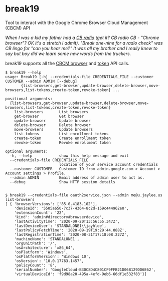 # break19

Tool to interact with the Google Chrome Browser Cloud Management  (CBCM) API

*When I was a kid my father had a [CB radio](https://en.wikipedia.org/wiki/Citizens_band_radio) (get it? CB radio CB - "Chrome browser"? OK it's a stretch I admit). "Break one-nine for a radio check" was CB lingo for "can you hear me?" It was all my brother and I really knew to say but boy did we learn some new words from the truckers.*

break19 supports all the [CBCM browser](https://support.google.com/chrome/a/answer/9681204?hl=en&ref_topic=9301744) and [token](https://support.google.com/chrome/a/answer/9949706?hl=en&ref_topic=9301744) API calls.

```
$ break19 --help
usage: Break19 [-h] --credentials-file CREDENTIALS_FILE --customer CUSTOMER --admin ADMIN [--debug]
       {list-browsers,get-browser,update-browser,delete-browser,move-browsers,list-tokens,create-token,revoke-token} ...

positional arguments:
  {list-browsers,get-browser,update-browser,delete-browser,move-browsers,list-tokens,create-token,revoke-token}
    list-browsers       List browsers
    get-browser         Get browser
    update-browser      Update browser
    delete-browser      Delete browser
    move-browsers       Update browsers
    list-tokens         List enrollment tokens
    create-token        Create enrollment token
    revoke-token        Revoke enrollment token

optional arguments:
  -h, --help            show this help message and exit
  --credentials-file CREDENTIALS_FILE
                        location of your service account credentials
  --customer CUSTOMER   Customer ID from admin.google.com > Account > Account settings > Profile.
  --admin ADMIN         Email address of admin user to act as.
  --debug               Show HTTP session details
  

$ break19 --credentials-file oauth2service.json --admin me@u.jaylee.us list-browsers
[ { 'browserVersions': ['85.0.4183.102'],
    'deviceId': '5505a650-7c37-4364-8c2d-159c444962e0',
    'extensionCount': '22',
    'kind': 'admin#directory#browserdevice',
    'lastActivityTime': '2020-09-20T13:56:55.347Z',
    'lastDeviceUser': 'STANDALONE1\\jayhlee',
    'lastPolicyFetchTime': '2020-09-19T19:29:44.088Z',
    'lastRegistrationTime': '2020-08-31T17:18:08.227Z',
    'machineName': 'STANDALONE1',
    'orgUnitPath': '/',
    'osArchitecture': 'x86_64',
    'osPlatform': 'Windows',
    'osPlatformVersion': 'Windows 10',
    'osVersion': '10.0.17763.1457',
    'policyCount': '8',
    'serialNumber': 'GoogleCloud-B30C8D4C801CF9FFB21D06B129DD6E62',
    'virtualDeviceId': 'f9d98a20-495a-4efd-9eb6-66df1e532f83'}]
```
